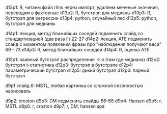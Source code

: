 d13p1: R, читаем файл rlms через импорт, удаляем меченые значения, переводим в факторные
d13p2: R, бутстрэп для медианы
d13p3: R, бутстрэп для регрессии
d13p4: python, случайный лес
d13p5: python, бутстрэп для медианы

d14p1: лекция, метод ближайших соседей 
подменить слайд со стандартизацией (два раза i!)
22-27
d14p2: лекция, ATE
подменить слайд с моментом появления фразы про "наблюдения получают веса"
69 - 73
d14p3: R, метод ближайших соседей
d14p4: R, оценка ATE

d12p1: наивный бутстрэп
распределение -> я (там где медиана)
d12p2: бутстрэп t-статистика
d12p3: бутстрэп в бутстрэпе
d12p4: параметрический бутстрэп
d12p5: дикий бутстрэп
d12p6: парный бутстрэп


d9p1
слайд 6: MSTL, любая картинка со сложной сезонностью нарисовать 

d9p2: croston
d9p3: DM
подменить слайды 66-68
d9p4: Hansen
d9p5: r, MSTL
d9p6: r, croston
d9p7: r, DM, hansen spa




